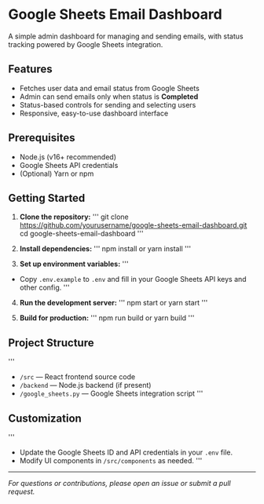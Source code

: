 # Google Sheets Email Dashboard

A simple admin dashboard for managing and sending emails, with status tracking powered by Google Sheets integration.

## Features

- Fetches user data and email status from Google Sheets
- Admin can send emails only when status is **Completed**
- Status-based controls for sending and selecting users
- Responsive, easy-to-use dashboard interface

## Prerequisites

- Node.js (v16+ recommended)
- Google Sheets API credentials
- (Optional) Yarn or npm

## Getting Started

1. **Clone the repository:**
'''
git clone https://github.com/yourusername/google-sheets-email-dashboard.git
cd google-sheets-email-dashboard
'''

2. **Install dependencies:**
'''
npm install
or
yarn install
'''

3. **Set up environment variables:**
'''
- Copy `.env.example` to `.env` and fill in your Google Sheets API keys and other config.
'''

4. **Run the development server:**
'''
npm start
or
yarn start
'''

5. **Build for production:**
'''
npm run build
or
yarn build
'''

## Project Structure
'''
- `/src` — React frontend source code
- `/backend` — Node.js backend (if present)
- `/google_sheets.py` — Google Sheets integration script
'''

## Customization
'''
- Update the Google Sheets ID and API credentials in your `.env` file.
- Modify UI components in `/src/components` as needed.
'''

---

*For questions or contributions, please open an issue or submit a pull request.*